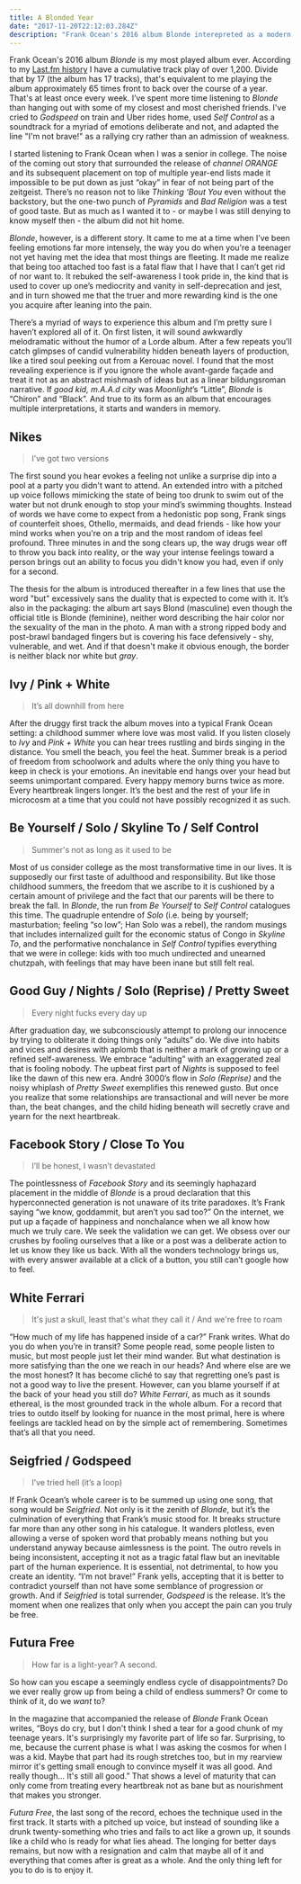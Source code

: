 ```yaml
---
title: A Blonded Year
date: "2017-11-20T22:12:03.284Z"
description: "Frank Ocean's 2016 album Blonde interepreted as a modern day bildungsroman"
---
```


Frank Ocean's 2016 album _Blonde_ is my most played album ever. According to my [Last.fm history](https://www.last.fm/user/aquinorg/library/albums) I have a cumulative track play of over 1,200. Divide that by 17 (the album has 17 tracks), that's equivalent to me playing the album approximately 65 times front to back over the course of a year. That's at least once every week. I’ve spent more time listening to _Blonde_ than hanging out with some of my closest and most cherished friends. I've cried to _Godspeed_ on train and Uber rides home, used _Self Control_ as a soundtrack for a myriad of emotions deliberate and not, and adapted the line "I'm not brave!" as a rallying cry rather than an admission of weakness. 

I started listening to Frank Ocean when I was a senior in college. The noise of the coming out story that surrounded the release of _channel ORANGE_ and its subsequent placement on top of multiple year-end lists made it impossible to be put down as just “okay” in fear of not being part of the zeitgeist.  There’s no reason not to like _Thinking ‘Bout You_ even without the backstory, but the one-two punch of _Pyramids_ and _Bad Religion_ was a test of good taste. But as much as I wanted it to - or maybe I was still denying to know myself then - the album did not hit home. 

_Blonde_, however, is a different story. It came to me at a time when I’ve been feeling emotions far more intensely, the way you do when you're a teenager not yet having met the idea that most things are fleeting. It made me realize that being too attached too fast is a fatal flaw that I have that I can’t get rid of nor want to. It rebuked the self-awareness I took pride in, the kind that is used to cover up one’s mediocrity and vanity in self-deprecation and jest, and in turn showed me that the truer and more rewarding kind is the one you acquire after leaning into the pain.

There’s a myriad of ways to experience this album and I’m pretty sure I haven’t explored all of it. On first listen, it will sound awkwardly melodramatic without the humor of a Lorde album. After a few repeats you’ll catch glimpses of candid vulnerability hidden beneath layers of production, like a tired soul peeking out from a Kerouac novel. I found that the most revealing experience is if you ignore the whole avant-garde façade and treat it not as an abstract mishmash of ideas but as a linear bildungsroman narrative. If _good kid, m.A.A.d city_ was _Moonlight_’s “Little”, _Blonde_  is “Chiron” and “Black”.  And true to its form as an album that encourages multiple interpretations, it starts and wanders in memory.

## Nikes
> I’ve got two versions

The first sound you hear evokes a feeling not unlike a surprise dip into a pool at a party you didn't want to attend. An extended intro with a pitched up voice follows mimicking the state of being too drunk to swim out of the water but not drunk enough to stop your mind’s swimming thoughts. Instead of words we have come to expect from a hedonistic pop song, Frank sings of counterfeit shoes, Othello, mermaids, and dead friends - like how your mind works when you're on a trip and the most random of ideas feel profound. Three minutes in and the song clears up, the way drugs wear off to throw you back into reality, or the way your intense feelings toward a person brings out an ability to focus you didn't know you had, even if only for a second. 

The thesis for the album is introduced thereafter in a few lines that use the word "but" excessively sans the duality that is expected to come with it. It’s also in the packaging: the album art says Blond (masculine) even though the official title is Blonde (feminine), neither word describing the hair color nor the sexuality of the man in the photo. A man with a strong ripped body and post-brawl bandaged fingers but is covering his face defensively - shy, vulnerable, and wet.  And if that doesn't make it obvious enough, the border is neither black nor white but _gray_.

## Ivy / Pink + White
> It’s all downhill from here

After the druggy first track the album moves into a typical Frank Ocean setting: a childhood summer where love was most valid. If you listen closely to _Ivy_ and _Pink + White_  you can hear trees rustling and birds singing in the distance. You smell the beach, you feel the heat.  Summer break is a period of freedom from schoolwork and adults where the only thing you have to keep in check is your emotions. An inevitable end hangs over your head but seems unimportant compared. Every happy memory burns twice as more. Every heartbreak lingers longer. It’s the best and the rest of your life in microcosm at a time that you could not have possibly recognized it as such. 

## Be Yourself / Solo / Skyline To / Self Control 
> Summer's not as long as it used to be

Most of us consider college as the most transformative time in our lives. It is supposedly our first taste of adulthood and responsibility. But like those childhood summers, the freedom that we ascribe to it is cushioned by a certain amount of privilege and the fact that our parents will be there to break the fall. In _Blonde_, the run from _Be Yourself_ to _Self Control_ catalogues this time. The quadruple entendre of _Solo_ (i.e. being by yourself; masturbation; feeling “so low”; Han Solo was a rebel), the random musings that includes internalized guilt for the economic status of Congo in _Skyline To_, and the performative nonchalance in _Self Control_ typifies everything that we were in college: kids with too much undirected and unearned chutzpah, with feelings that may have been inane but still felt real.  

## Good Guy / Nights / Solo (Reprise) / Pretty Sweet
> Every night fucks every day up

After graduation day, we subconsciously attempt to prolong our innocence by trying to obliterate it doing things only “adults” do. We dive into habits and vices and desires with aplomb that is neither a mark of growing up or a refined self-awareness. We embrace “adulting” with an exaggerated zeal that is fooling nobody. The upbeat first part of  _Nights_ is supposed to feel like the dawn of this new era. André 3000’s flow in _Solo (Reprise)_ and the noisy whiplash of _Pretty Sweet_ exemplifies this renewed gusto. But once you realize that some relationships are transactional and will never be more than, the beat changes, and the child hiding beneath will secretly crave and yearn for the next heartbreak.

## Facebook Story / Close To You
> I’ll be honest, I wasn’t devastated

The pointlessness of _Facebook Story_ and its seemingly haphazard placement in the middle of _Blonde_ is a proud declaration that this hyperconnected generation is not unaware of its trite paradoxes. It’s Frank saying “we know, goddammit, but aren’t you sad too?”  On the internet, we put up a façade of happiness and nonchalance when we all know how much we truly care. We seek the validation we can get. We obsess over our crushes by fooling ourselves that a like or a post was a deliberate action to let us know they like us back. With all the wonders technology brings us, with every answer available at a click of a button, you still can’t google how to feel.

##   White Ferrari
> It's just a skull, least that's what they call it / And we're free to roam

“How much of my life has happened inside of a car?” Frank writes. What do you do when you’re in transit? Some people read, some people listen to music, but most people just let their mind wander. But what destination is more satisfying than the one we reach in our heads? And where else are we the most honest? It has become cliché to say that regretting one’s past is not a good way to live the present. However, can you blame yourself if at the back of your head you still do? _White Ferrari_, as much as it sounds ethereal, is the most grounded track in the whole album. For a record that tries to outdo itself by looking for nuance in the most primal, here is where feelings are tackled head on by the simple act of remembering. Sometimes that’s all that you need.

## Seigfried / Godspeed
> I’ve tried hell (it’s a loop)

If Frank Ocean’s whole career is to be summed up using one song, that song would be _Seigfried_.  Not only is it the zenith of _Blonde_, but it’s the culmination of everything that Frank’s music stood for. It breaks structure far more than any other song in his catalogue. It wanders plotless, even allowing a verse of spoken word that probably means nothing but you understand anyway because aimlessness is the point. The outro revels in being inconsistent, accepting it not as a tragic fatal flaw but an inevitable part of the human experience. It is essential, not detrimental, to how you create an identity.  “I’m not brave!” Frank yells, accepting that it is better to contradict yourself than not have some semblance of progression or growth. And if _Seigfried_ is total surrender, _Godspeed_ is the release. It’s the moment when one realizes that only when you accept the pain can you truly be free.  

## Futura Free
> How far is a light-year? A second.

So how can you escape a seemingly endless cycle of disappointments? Do we ever really grow up from being a child of endless summers? Or come to think of it, do we _want_ to? 

In the magazine that accompanied the release of _Blonde_ Frank Ocean writes, “Boys do cry, but I don't think I shed a tear for a good chunk of my teenage years. It's surprisingly my favorite part of life so far. Surprising, to me, because the current phase is what I was asking the cosmos for when I was a kid. Maybe that part had its rough stretches too, but in my rearview mirror it's getting small enough to convince myself it was all good. And really though... It's still all good.” That shows a level of maturity that can only come from treating every heartbreak not as bane but as nourishment that makes you stronger.

_Futura Free_, the last song of the record, echoes the technique used in the first track. It starts with a pitched up voice, but instead of sounding like a drunk twenty-something who tries and fails to act like a grown up, it sounds like a child who is ready for what lies ahead. The longing for better days remains, but now with a resignation and calm that maybe all of it and everything that comes after is great as a whole. And the only thing left for you to do is to enjoy it.
